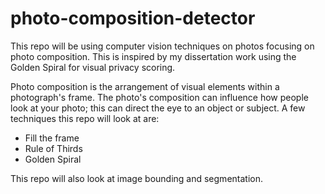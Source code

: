 # photo-composition-detector

This repo will be using computer vision techniques on photos focusing on photo composition. This is inspired by my dissertation work using the Golden Spiral for visual privacy scoring. 

Photo composition is the arrangement of visual elements within a photograph's frame. The photo's composition can influence how people look at your photo; this can direct the eye to an object or subject. A few techniques this repo will look at are: 
- Fill the frame
- Rule of Thirds
- Golden Spiral

This repo will also look at image bounding and segmentation.
